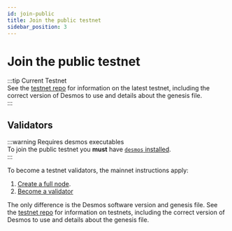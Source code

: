 ```yaml
---
id: join-public
title: Join the public testnet
sidebar_position: 3
---
```


# Join the public testnet

:::tip Current Testnet  
See the [testnet repo](https://github.com/desmos-labs/morpheus) for information on the latest testnet, 
including the correct version of Desmos to use and details about the genesis file.  
:::

## Validators
:::warning Requires desmos executables  
To join the public testnet you **must** have [`desmos` installed](../03-full-node/02-setup.md).  
:::

To become a testnet validators, the mainnet instructions apply:

1. [Create a full node](../03-full-node/02-setup.md).
2. [Become a validator](../04-validators/03-setup.md)

The only difference is the Desmos software version and genesis file. See the [testnet repo](https://github.com/desmos-labs/morpheus) 
for information on testnets, including the correct version of Desmos to use and details about the genesis file.



